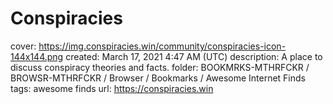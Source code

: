 # Conspiracies

cover: https://img.conspiracies.win/community/conspiracies-icon-144x144.png
created: March 17, 2021 4:47 AM (UTC)
description: A place to discuss conspiracy theories and facts.
folder: BOOKMRKS-MTHRFCKR / BROWSR-MTHRFCKR / Browser / Bookmarks / Awesome Internet Finds
tags: awesome finds
url: https://conspiracies.win